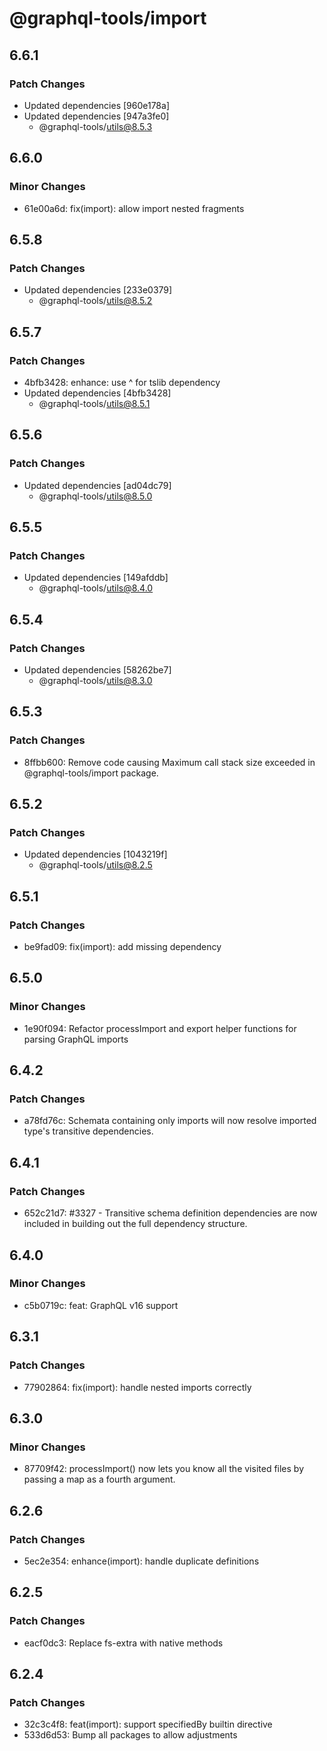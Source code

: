 # @graphql-tools/import

## 6.6.1

### Patch Changes

- Updated dependencies [960e178a]
- Updated dependencies [947a3fe0]
  - @graphql-tools/utils@8.5.3

## 6.6.0

### Minor Changes

- 61e00a6d: fix(import): allow import nested fragments

## 6.5.8

### Patch Changes

- Updated dependencies [233e0379]
  - @graphql-tools/utils@8.5.2

## 6.5.7

### Patch Changes

- 4bfb3428: enhance: use ^ for tslib dependency
- Updated dependencies [4bfb3428]
  - @graphql-tools/utils@8.5.1

## 6.5.6

### Patch Changes

- Updated dependencies [ad04dc79]
  - @graphql-tools/utils@8.5.0

## 6.5.5

### Patch Changes

- Updated dependencies [149afddb]
  - @graphql-tools/utils@8.4.0

## 6.5.4

### Patch Changes

- Updated dependencies [58262be7]
  - @graphql-tools/utils@8.3.0

## 6.5.3

### Patch Changes

- 8ffbb600: Remove code causing Maximum call stack size exceeded in @graphql-tools/import package.

## 6.5.2

### Patch Changes

- Updated dependencies [1043219f]
  - @graphql-tools/utils@8.2.5

## 6.5.1

### Patch Changes

- be9fad09: fix(import): add missing dependency

## 6.5.0

### Minor Changes

- 1e90f094: Refactor processImport and export helper functions for parsing GraphQL imports

## 6.4.2

### Patch Changes

- a78fd76c: Schemata containing only imports will now resolve imported type's transitive dependencies.

## 6.4.1

### Patch Changes

- 652c21d7: #3327 - Transitive schema definition dependencies are now included in building out the full dependency structure.

## 6.4.0

### Minor Changes

- c5b0719c: feat: GraphQL v16 support

## 6.3.1

### Patch Changes

- 77902864: fix(import): handle nested imports correctly

## 6.3.0

### Minor Changes

- 87709f42: processImport() now lets you know all the visited files by passing a map as a fourth argument.

## 6.2.6

### Patch Changes

- 5ec2e354: enhance(import): handle duplicate definitions

## 6.2.5

### Patch Changes

- eacf0dc3: Replace fs-extra with native methods

## 6.2.4

### Patch Changes

- 32c3c4f8: feat(import): support specifiedBy builtin directive
- 533d6d53: Bump all packages to allow adjustments
